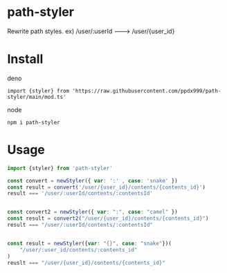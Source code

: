 # path-styler

Rewrite path styles. ex) /user/:userId ---> /user/{user_id}


# Install

deno

```
import {styler} from 'https://raw.githubusercontent.com/ppdx999/path-styler/main/mod.ts'
```

node
```
npm i path-styler
```

# Usage

```ts
import {styler} from 'path-styler'

const convert = newStyler({ var: ':' , case: 'snake' })
const result = convert('/user/{user_id}/contents/{contents_id}')
result === '/user/:userId/contents/:contentsId'


const convert2 = newStyler({ var: ":", case: "camel" })
const result = convert2("/user/{user_id}/contents/{contents_id}")
result === "/user/:userId/contents/:contentsId"


const result = newStyler({var: "{}", case: "snake"})(
    "/user/:user_id/contents/:contents_id"
)
reuslt === "/user/{user_id}/contents/{contents_id}"
```
